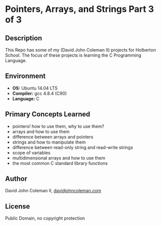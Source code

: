# Pointers, Arrays, and Strings Part 3 of 3

## Description

This Repo has some of my (David John Coleman II) projects for Holberton School.
The focus of these projects is learning the C Programming Language.

## Environment

* __OS:__ Ubuntu 14.04 LTS
* __Compiler:__ gcc 4.8.4 (C90)
* __Language:__ C

## Primary Concepts Learned

* pointers! how to use them, why to use them?
* arrays and how to use them
* difference between arrays and pointers
* strings and how to manipulate them
* difference between read-only string and read-write strings
* scope of variables
* multidimensional arrays and how to use them
* the most common C standard library functions

## Author

David John Coleman II, [davidjohncoleman.com](http://www.davidjohncoleman.com/)

## License

Public Domain, no copyright protection